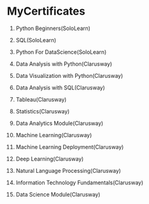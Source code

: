 # MyCertificates

1. Python Beginners(SoloLearn)

2. SQL(SoloLearn)

3. Python For DataScience(SoloLearn)

4. Data Analysis with Python(Clarusway)

5. Data Visualization with Python(Clarusway)

6. Data Analysis with SQL(Clarusway)

7. Tableau(Clarusway)

8. Statistics(Clarusway)

9. Data Analytics Module(Clarusway)

10. Machine Learning(Clarusway)

11. Machine Learning Deployment(Clarusway)

12. Deep Learning(Clarusway)

13. Natural Language Processing(Clarusway)

14. Information Technology Fundamentals(Clarusway)

15. Data Science Module(Clarusway)


